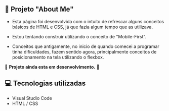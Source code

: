 ## 🥸 Projeto "About Me"

* Esta página foi desenvolvida com o intuíto de refrescar alguns conceitos básicos de HTML e CSS, já que fazia algum tempo que as utilizava.

* Estou tentando construir utilizando o conceito de "Mobile-First".

* Conceitos que antigamente, no inicio de quando comecei a programar tinha dificuldades, fazem sentido agora, principalmente conceitos de posicionamento na tela utilizando o flexbox.

🚧 **Projeto ainda esta em desenvolvimento.** 🚧

## 💻 Tecnologias utilizadas
* Visual Studio Code
* HTML / CSS